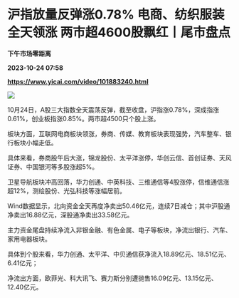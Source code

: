 # 沪指放量反弹涨0.78% 电商、纺织服装全天领涨 两市超4600股飘红丨尾市盘点
**下午市场零距离**

**2023-10-24 07:58**

**https://www.yicai.com/video/101883240.html**

![](http://imgcdn.yicai.com/vms-new/2023/10/b4600013-e9e4-4b5d-b7d1-c7dd931bafab.png) 

10月24日，A股三大指数全天震荡反弹，截至收盘，沪指涨0.78%，深成指涨0.61%，创业板指涨0.85%。两市超4500只个股上涨。

板块方面，互联网电商板块领涨，券商、传媒、教育板块表现强势，汽车整车、银行板块小幅走低。

具体来看，券商股午后大涨，锦龙股份、太平洋涨停，华创云信、首创证券、天风证券、中国银河等多股涨超5%。

卫星导航板块冲高回落，华力创通、中英科技、三维通信等4股涨停，信维通信涨超12%，测绘股份、光弘科技等涨幅居前。

Wind数据显示，北向资金全天再度净卖出50.46亿元，连续7日减仓；其中沪股通净卖出16.88亿元，深股通净卖出33.58亿元。

主力资金尾盘持续净流入非银金融、有色金属、电子等板块，净流出银行、汽车、家用电器板块。

具体到个股来看，华力创通、太平洋、中贝通信获净流入18.89亿元、18.51亿元、6.41亿元；

净流出方面，欧菲光、科大讯飞、赛力斯分别遭抛售16.09亿元、13.15亿元、12.40亿元。